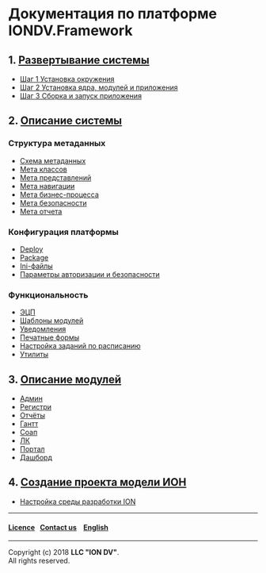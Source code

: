 # Документация по платформе IONDV.Framework

## 1. [Развертывание системы](1_system_deployment)

* [Шаг 1 Установка окружения](1_system_deployment/step1_installing_environment.md)
* [Шаг 2 Установка ядра, модулей и приложения](1_system_deployment/step2_project_with_modules.md)
* [Шаг 3 Сборка и запуск приложения](1_system_deployment/step3_building_and_running.md)

## 2. [Описание системы](2_system_description)

### Структура метаданных

*  [Схема метаданных](2_system_description/metadata_structure/meta_scheme.md)
*  [Мета классов](2_system_description/metadata_structure/meta_class/meta_class_main.md) 
*  [Мета представлений](2_system_description/metadata_structure/meta_view/meta_view_main.md) 
*  [Мета навигации](2_system_description/metadata_structure/meta_navigation/meta_navigation.md) 
*  [Мета бизнес-процесса](2_system_description/metadata_structure/meta_workflows/meta_workflows.md) 
*  [Мета безопасности](2_system_description/metadata_structure/meta_security/meta_security.md)
*  [Мета отчета](2_system_description/metadata_structure/meta_report/meta_report.md)

### Конфигурация платформы

*  [Deploy](2_system_description/platform_configuration/deploy.md)
*  [Package](2_system_description/platform_configuration/package.md)
*  [Ini-файлы](2_system_description/platform_configuration/ini_files.md)
*  [Параметры авторизации и безопасности](2_system_description/platform_configuration/auth.md)

### Функциональность 

*  [ЭЦП](2_system_description/functionality/eds.md)
*  [Шаблоны модулей](2_system_description/functionality/module_templates.md)
*  [Уведомления](2_system_description/functionality/notifications.md)
*  [Печатные формы](2_system_description/functionality/printed_forms.md)
*  [Настройка заданий по расписанию](2_system_description/functionality/schedule.md)
*  [Утилиты](2_system_description/functionality/utilities.md)

## 3. [Описание модулей](3_modules_description) 

*  [Админ](3_modules_description/admin.md)
*  [Регистри](3_modules_description/registry.md)
*  [Отчёты](3_modules_description/report.md)
*  [Гантт](3_modules_description/gantt_chart.md)
*  [Соап](3_modules_description/soap.md)
*  [ЛК](3_modules_description/account.md)
*  [Портал](3_modules_description/portal.md)
*  [Дашборд](3_modules_description/dashboards.md)

## 4. [Создание проекта модели ИОН](4_ion_model)

*  [Настройка среды разработки ION](4_ion_model/ion_environment.md)





--------------------------------------------------------------------------  


 #### [Licence](/LICENSE)&ensp;  [Contact us](https://iondv.com/portal/contacts) &ensp;  [English](/docs/en/index.md)  &ensp; 
 <div><img src="https://mc.iondv.com/watch/local/docs/framework" style="position:absolute; left:-9999px;" height=1 width=1 alt="iondv metrics"></div>         



--------------------------------------------------------------------------  

Copyright (c) 2018 **LLC "ION DV"**.  
All rights reserved.  
